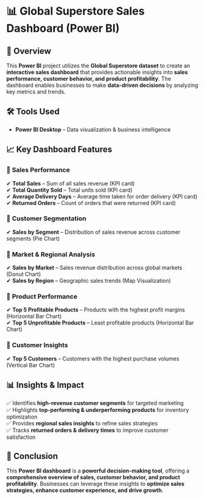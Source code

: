 # 📊 Global Superstore Sales Dashboard (Power BI)  

## 🚀 Overview  
This **Power BI** project utilizes the **Global Superstore dataset** to create an **interactive sales dashboard** that provides actionable insights into **sales performance, customer behavior, and product profitability**. The dashboard enables businesses to make **data-driven decisions** by analyzing key metrics and trends.  

## 🛠 Tools Used  
- **Power BI Desktop** – Data visualization & business intelligence  

## 📈 Key Dashboard Features  
### 🔹 **Sales Performance**  
✔ **Total Sales** – Sum of all sales revenue (KPI card)  
✔ **Total Quantity Sold** – Total units sold (KPI card)  
✔ **Average Delivery Days** – Average time taken for order delivery (KPI card)  
✔ **Returned Orders** – Count of orders that were returned (KPI card)  

### 🔹 **Customer Segmentation**  
✔ **Sales by Segment** – Distribution of sales revenue across customer segments (Pie Chart)  

### 🔹 **Market & Regional Analysis**  
✔ **Sales by Market** – Sales revenue distribution across global markets (Donut Chart)  
✔ **Sales by Region** – Geographic sales trends (Map Visualization)  

### 🔹 **Product Performance**  
✔ **Top 5 Profitable Products** – Products with the highest profit margins (Horizontal Bar Chart)  
✔ **Top 5 Unprofitable Products** – Least profitable products (Horizontal Bar Chart)  

### 🔹 **Customer Insights**  
✔ **Top 5 Customers** – Customers with the highest purchase volumes (Vertical Bar Chart)  

## 📊 Insights & Impact  
✅ Identifies **high-revenue customer segments** for targeted marketing  
✅ Highlights **top-performing & underperforming products** for inventory optimization  
✅ Provides **regional sales insights** to refine sales strategies  
✅ Tracks **returned orders & delivery times** to improve customer satisfaction  

## 📌 Conclusion  
This **Power BI dashboard** is a **powerful decision-making tool**, offering a **comprehensive overview of sales, customer behavior, and product profitability**. Businesses can leverage these insights to **optimize sales strategies, enhance customer experience, and drive growth**.
